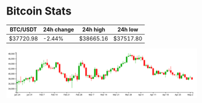 # Bitcoin Stats

BTC/USDT|24h change|24h high|24h low|
|---|---|---|---|
|$37720.98|-2.44%|$38665.16|$37517.80|

<img src="./chart.svg">
